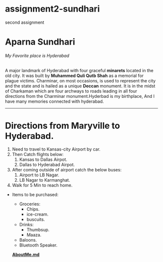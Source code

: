 # assignment2-sundhari
second assignment 

# Aparna Sundhari

###### My Favorite place is Hyderabad

A major landmark of Hyderabad with four graceful **minarets** located in the old city. It was built by **Muhammed Quli Qutb Shah** as a memorial for plague victims. Charminar, on most occasions, is used to represent the city and the state and is hailed as a unique **Deccan** monument. It is in the midst of Charkaman which are four archways to roads leading in all four directions from the Charminar monument.Hyderbad is my birthplace, And I have many memories connected with hyderabad.

---

# Directions from Maryville to Hyderabad.
  1. Need to travel to Kansas-city Airport by car.
  2. Then Catch flights below:
     1. Kansas to Dallas Airpot.
     2. Dallas to Hyderabad Airpot.
  3. After coming outside of airport catch the below buses:
     1. Airport to LB Nagar.
     2. LB Nagar to Karmanghat.
  4. Walk for 5 Min to reach home.

* Items to be purchased:
  * Groceries:
    * Chips.
    * ice-cream.
    * buscuits.
  * Drinks:
    * Thumbsup.
    * Maaza.
  * Baloons.
  * Bluetooth Speaker.

  **[AboutMe.md](AboutMe.md)**